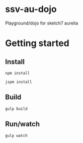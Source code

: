 # ssv-au-dojo
Playground/dojo for sketch7 aurelia 

# Getting started

## Install

```
npm install

jspm install
```

## Build

```
gulp build
```

## Run/watch

```
gulp watch
```